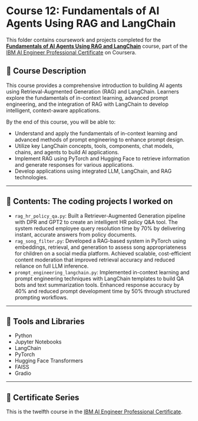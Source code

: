 # Course 12: Fundamentals of AI Agents Using RAG and LangChain

This folder contains coursework and projects completed for the **[Fundamentals of AI Agents Using RAG and LangChain](https://www.coursera.org/learn/fundamentals-of-ai-agents-using-rag-and-langchain?specialization=ai-engineer)** course, part of the [IBM AI Engineer Professional Certificate](https://www.coursera.org/professional-certificates/ai-engineer) on Coursera.

## 🧠 Course Description

This course provides a comprehensive introduction to building AI agents using Retrieval-Augmented Generation (RAG) and LangChain. Learners explore the fundamentals of in-context learning, advanced prompt engineering, and the integration of RAG with LangChain to develop intelligent, context-aware applications.

By the end of this course, you will be able to:

- Understand and apply the fundamentals of in-context learning and advanced methods of prompt engineering to enhance prompt design.
- Utilize key LangChain concepts, tools, components, chat models, chains, and agents to build AI applications.
- Implement RAG using PyTorch and Hugging Face to retrieve information and generate responses for various applications.
- Develop applications using integrated LLM, LangChain, and RAG technologies.

---

## 📂 Contents: The coding projects I worked on

- `rag_hr_policy_qa.py`: Built a Retriever-Augmented Generation pipeline with DPR and GPT2 to create an intelligent HR policy Q&A tool. The system reduced employee query resolution time by 70% by delivering instant, accurate answers from policy documents.
- `rag_song_filter.py`: Developed a RAG-based system in PyTorch using embeddings, retrieval, and generation to assess song appropriateness for children on a social media platform. Achieved scalable, cost-efficient content moderation that improved retrieval accuracy and reduced reliance on full LLM inference.
- `prompt_engineering_langchain.py`: Implemented in-context learning and prompt engineering techniques with LangChain templates to build QA bots and text summarization tools. Enhanced response accuracy by 40% and reduced prompt development time by 50% through structured prompting workflows.

---

## 🔧 Tools and Libraries

- Python
- Jupyter Notebooks
- LangChain
- PyTorch
- Hugging Face Transformers
- FAISS
- Gradio
  
---

## 📌 Certificate Series

This is the twelfth course in the [IBM AI Engineer Professional Certificate](https://www.coursera.org/professional-certificates/ai-engineer).
